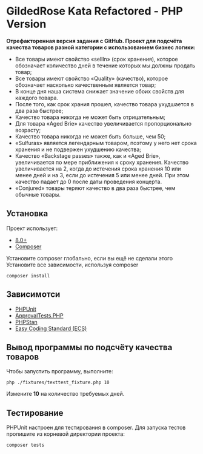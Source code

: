 # GildedRose Kata Refactored - PHP Version

**Отрефакторенная версия задания с GitHub. Проект для подсчёта качества товаров разной категории с использованием бизнес логики:**
- Все товары имеют свойство «sellIn» (срок хранения), которое обозначает количество
  дней в течение которых мы должны продать товар;
- Все товары имеют свойство «Quality» (качество), которое обозначает насколько качественным является товар;
- В конце дня наша система снижает значение обоих свойств для каждого товара.
- После того, как срок храния прошел, качество товара ухудшается в два раза быстрее;
- Качество товара никогда не может быть отрицательным;
- Для товара «Aged Brie» качество увеличивается пропорционально возрасту;
- Качество товара никогда не может быть больше, чем 50;
- «Sulfuras» является легендарным товаром, поэтому у него нет срока хранения и не подвержен ухудшению качества;
- Качество «Backstage passes» также, как и «Aged Brie», увеличивается по мере приближения к сроку хранения.
  Качество увеличивается на 2, когда до истечения срока хранения 10 или менее дней и на 3,
  если до истечения 5 или менее дней. При этом качество падает до 0 после даты проведения концерта.
- «Conjured» товары теряют качество в два раза быстрее, чем обычные товары.

## Установка

Проект использует:

- [8.0+](https://www.php.net/downloads.php)
- [Composer](https://getcomposer.org)

Установите composer глобально, если вы ещё не сделали этого
Установите все зависимости, используя composer
```shell
composer install
```

## Зависимотси

- [PHPUnit](https://phpunit.de/)
- [ApprovalTests.PHP](https://github.com/approvals/ApprovalTests.php)
- [PHPStan](https://github.com/phpstan/phpstan)
- [Easy Coding Standard (ECS)](https://github.com/symplify/easy-coding-standard)

## Вывод программы по подсчёту качества товаров

Чтобы запустить программу, выполните:

```shell
php ./fixtures/texttest_fixture.php 10
```

Измените **10** на количество требуемых дней.

## Тестирование

PHPUnit настроен для тестирования в composer. Для запуска тестов пропишите из корневой директории проекта:

```shell script
composer tests
```

